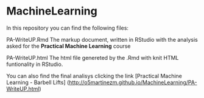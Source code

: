 # MachineLearning
In this repository you can find the following files:

PA-WriteUP.Rmd	The markup document, written in RStudio with the analysis asked for the **Practical Machine Learning** course

PA-WriteUP.html	The html file genereted by the .Rmd with knit HTML funtionality in RStudio.


You can also find the final analisys clicking the link [Practical Machine Learning - Barbell Lifts] (http://o5martinezm.github.io/MachineLearning/PA-WriteUP.html)
